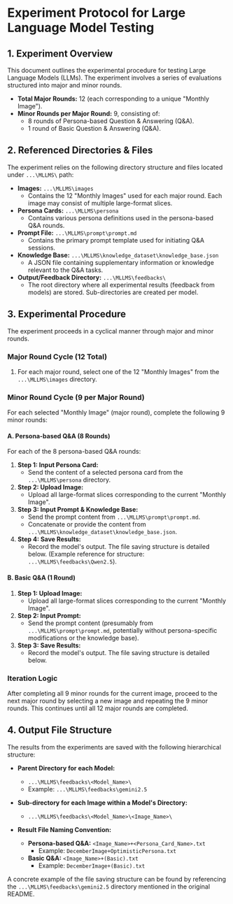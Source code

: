 # Experiment Protocol for Large Language Model Testing

## 1. Experiment Overview

This document outlines the experimental procedure for testing Large Language Models (LLMs). The experiment involves a series of evaluations structured into major and minor rounds.

*   **Total Major Rounds:** 12 (each corresponding to a unique "Monthly Image").
*   **Minor Rounds per Major Round:** 9, consisting of:
    *   8 rounds of Persona-based Question & Answering (Q&A).
    *   1 round of Basic Question & Answering (Q&A).

## 2. Referenced Directories & Files

The experiment relies on the following directory structure and files located under `...\MLLMS\` path:

*   **Images:** `...\MLLMS\images`
    *   Contains the 12 "Monthly Images" used for each major round. Each image may consist of multiple large-format slices.
*   **Persona Cards:** `...\MLLMS\persona`
    *   Contains various persona definitions used in the persona-based Q&A rounds.
*   **Prompt File:** `...\MLLMS\prompt\prompt.md`
    *   Contains the primary prompt template used for initiating Q&A sessions.
*   **Knowledge Base:** `...\MLLMS\knowledge_dataset\knowledge_base.json`
    *   A JSON file containing supplementary information or knowledge relevant to the Q&A tasks.
*   **Output/Feedback Directory:** `...\MLLMS\feedbacks\`
    *   The root directory where all experimental results (feedback from models) are stored. Sub-directories are created per model.

## 3. Experimental Procedure

The experiment proceeds in a cyclical manner through major and minor rounds.

### Major Round Cycle (12 Total)

1.  For each major round, select one of the 12 "Monthly Images" from the `...\MLLMS\images` directory.

### Minor Round Cycle (9 per Major Round)

For each selected "Monthly Image" (major round), complete the following 9 minor rounds:

#### A. Persona-based Q&A (8 Rounds)

For each of the 8 persona-based Q&A rounds:

1.  **Step 1: Input Persona Card:**
    *   Send the content of a selected persona card from the `...\MLLMS\persona` directory.
2.  **Step 2: Upload Image:**
    *   Upload all large-format slices corresponding to the current "Monthly Image".
3.  **Step 3: Input Prompt & Knowledge Base:**
    *   Send the prompt content from `...\MLLMS\prompt\prompt.md`.
    *   Concatenate or provide the content from `...\MLLMS\knowledge_dataset\knowledge_base.json`.
4.  **Step 4: Save Results:**
    *   Record the model's output. The file saving structure is detailed below. (Example reference for structure: `...\MLLMS\feedbacks\Qwen2.5`).

#### B. Basic Q&A (1 Round)

1.  **Step 1: Upload Image:**
    *   Upload all large-format slices corresponding to the current "Monthly Image".
2.  **Step 2: Input Prompt:**
    *   Send the prompt content (presumably from `...\MLLMS\prompt\prompt.md`, potentially without persona-specific modifications or the knowledge base).
3.  **Step 3: Save Results:**
    *   Record the model's output. The file saving structure is detailed below.

### Iteration Logic

After completing all 9 minor rounds for the current image, proceed to the next major round by selecting a new image and repeating the 9 minor rounds. This continues until all 12 major rounds are completed.

## 4. Output File Structure

The results from the experiments are saved with the following hierarchical structure:

*   **Parent Directory for each Model:**
    *   `...\MLLMS\feedbacks\<Model_Name>\`
    *   Example: `...\MLLMS\feedbacks\gemini2.5`

*   **Sub-directory for each Image within a Model's Directory:**
    *   `...\MLLMS\feedbacks\<Model_Name>\<Image_Name>\`

*   **Result File Naming Convention:**
    *   **Persona-based Q&A:** `<Image_Name>+<Persona_Card_Name>.txt`
        *   Example: `DecemberImage+OptimisticPersona.txt`
    *   **Basic Q&A:** `<Image_Name>+(Basic).txt`
        *   Example: `DecemberImage+(Basic).txt`

A concrete example of the file saving structure can be found by referencing the `...\MLLMS\feedbacks\gemini2.5` directory mentioned in the original README.
